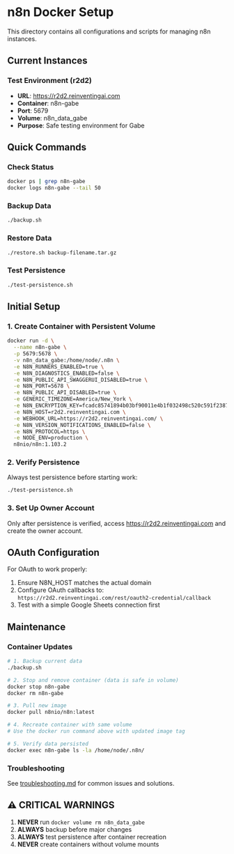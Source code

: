 # n8n Docker Setup

This directory contains all configurations and scripts for managing n8n instances.

## Current Instances

### Test Environment (r2d2)
- **URL**: https://r2d2.reinventingai.com
- **Container**: n8n-gabe
- **Port**: 5679
- **Volume**: n8n_data_gabe
- **Purpose**: Safe testing environment for Gabe

## Quick Commands

### Check Status
```bash
docker ps | grep n8n-gabe
docker logs n8n-gabe --tail 50
```

### Backup Data
```bash
./backup.sh
```

### Restore Data
```bash
./restore.sh backup-filename.tar.gz
```

### Test Persistence
```bash
./test-persistence.sh
```

## Initial Setup

### 1. Create Container with Persistent Volume

```bash
docker run -d \
  --name n8n-gabe \
  -p 5679:5678 \
  -v n8n_data_gabe:/home/node/.n8n \
  -e N8N_RUNNERS_ENABLED=true \
  -e N8N_DIAGNOSTICS_ENABLED=false \
  -e N8N_PUBLIC_API_SWAGGERUI_DISABLED=true \
  -e N8N_PORT=5678 \
  -e N8N_PUBLIC_API_DISABLED=true \
  -e GENERIC_TIMEZONE=America/New_York \
  -e N8N_ENCRYPTION_KEY=fcadc85741894b03bf90011e4b1f032498c520c591f2387b0989dcb4fec4c712 \
  -e N8N_HOST=r2d2.reinventingai.com \
  -e WEBHOOK_URL=https://r2d2.reinventingai.com/ \
  -e N8N_VERSION_NOTIFICATIONS_ENABLED=false \
  -e N8N_PROTOCOL=https \
  -e NODE_ENV=production \
  n8nio/n8n:1.103.2
```

### 2. Verify Persistence
Always test persistence before starting work:
```bash
./test-persistence.sh
```

### 3. Set Up Owner Account
Only after persistence is verified, access https://r2d2.reinventingai.com and create the owner account.

## OAuth Configuration

For OAuth to work properly:
1. Ensure N8N_HOST matches the actual domain
2. Configure OAuth callbacks to: `https://r2d2.reinventingai.com/rest/oauth2-credential/callback`
3. Test with a simple Google Sheets connection first

## Maintenance

### Container Updates
```bash
# 1. Backup current data
./backup.sh

# 2. Stop and remove container (data is safe in volume)
docker stop n8n-gabe
docker rm n8n-gabe

# 3. Pull new image
docker pull n8nio/n8n:latest

# 4. Recreate container with same volume
# Use the docker run command above with updated image tag

# 5. Verify data persisted
docker exec n8n-gabe ls -la /home/node/.n8n/
```

### Troubleshooting
See [troubleshooting.md](troubleshooting.md) for common issues and solutions.

## ⚠️ CRITICAL WARNINGS

1. **NEVER** run `docker volume rm n8n_data_gabe`
2. **ALWAYS** backup before major changes
3. **ALWAYS** test persistence after container recreation
4. **NEVER** create containers without volume mounts
